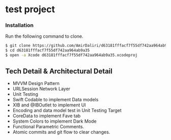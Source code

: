 # test project

### Installation
Run the following command to clone.

```bash
$ git clone https://github.com/AmirDaliri/d63181fffacf7f55df742aa964ab9a35.git
$ cd d63181fffacf7f55df742aa964ab9a35
$ open -a Xcode d63181fffacf7f55df742aa964ab9a35.xcodeproj 
```

## Tech Detail & Architectural Detail

- MVVM Design Pattern
- URLSession Network Layer
- Unit Testing
- Swift Codable to implement Data models
- XIB and @IBOutlet to implement UI
- Encoding and data model test in Unit Testing Target
- CoreData to implement Fave tab
- System Colors to implement Dark Mode
- Functional Parametric Comments.
- Atomic commits and git flow to clear changes.

